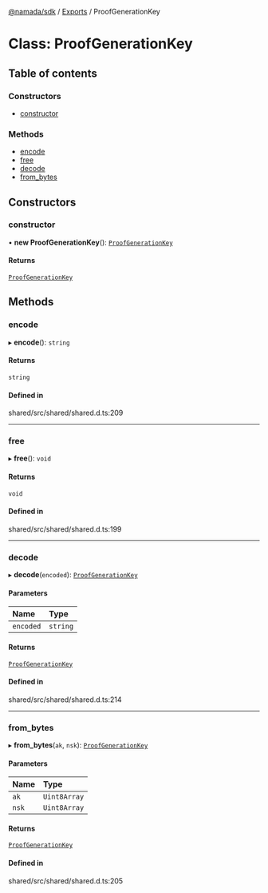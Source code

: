[@namada/sdk](../README.md) / [Exports](../modules.md) / ProofGenerationKey

# Class: ProofGenerationKey

## Table of contents

### Constructors

- [constructor](ProofGenerationKey.md#constructor)

### Methods

- [encode](ProofGenerationKey.md#encode)
- [free](ProofGenerationKey.md#free)
- [decode](ProofGenerationKey.md#decode)
- [from\_bytes](ProofGenerationKey.md#from_bytes)

## Constructors

### constructor

• **new ProofGenerationKey**(): [`ProofGenerationKey`](ProofGenerationKey.md)

#### Returns

[`ProofGenerationKey`](ProofGenerationKey.md)

## Methods

### encode

▸ **encode**(): `string`

#### Returns

`string`

#### Defined in

shared/src/shared/shared.d.ts:209

___

### free

▸ **free**(): `void`

#### Returns

`void`

#### Defined in

shared/src/shared/shared.d.ts:199

___

### decode

▸ **decode**(`encoded`): [`ProofGenerationKey`](ProofGenerationKey.md)

#### Parameters

| Name | Type |
| :------ | :------ |
| `encoded` | `string` |

#### Returns

[`ProofGenerationKey`](ProofGenerationKey.md)

#### Defined in

shared/src/shared/shared.d.ts:214

___

### from\_bytes

▸ **from_bytes**(`ak`, `nsk`): [`ProofGenerationKey`](ProofGenerationKey.md)

#### Parameters

| Name | Type |
| :------ | :------ |
| `ak` | `Uint8Array` |
| `nsk` | `Uint8Array` |

#### Returns

[`ProofGenerationKey`](ProofGenerationKey.md)

#### Defined in

shared/src/shared/shared.d.ts:205
